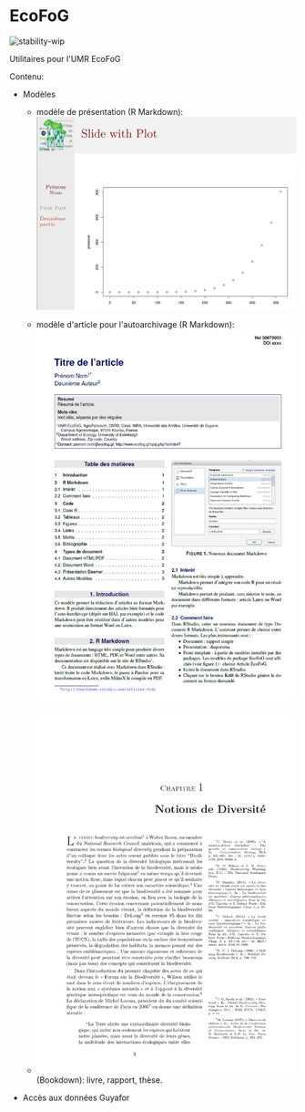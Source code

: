 # EcoFoG

![stability-wip](https://img.shields.io/badge/stability-work_in_progress-lightgrey.svg)

Utilitaires pour l'UMR EcoFoG

Contenu:

* Modèles 

  * modèle de présentation (R Markdown):
![Modèle de présentation](Presentation.png)
  
  * modèle d'article pour l'autoarchivage (R Markdown):
![Modèle d'article](Article.png)

  * ![Modèle d'ouvrage](Ouvrage.png) (Bookdown): livre, rapport, thèse.

  
* Accès aux données Guyafor
